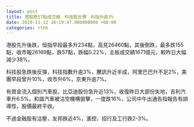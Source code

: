 ```yaml
---
layout: post
title: 港股跌57點成交縮　科技股反彈　科指升逾3%
date: 2020-11-12 16:19:47.000000000 +08:00
categories: rthk
---
```


港股先升後跌，恒指早段最多升234點，高見26460點，其後倒跌，最多跌155點，收市報26169點，跌57點，跌幅0.22%，主板成交額1671億元，較昨日大幅減少38%。

科技股急跌後反彈，科技指數升逾3%，騰訊升近半成，阿里巴巴升不足2%，美團早段曾升10%，收市升6%，京東升逾7%。

有資金流入個別汽車股，比亞迪股份急升近13%，收復昨日大部份失地，吉利汽車升6.5%。和諧汽車被沽空機構狙擊，一度跌16%，公司中午出通告指報告有誤導性，股價最終平收。

不過金融股有沽壓，友邦跌近4%，滙控、招行及工行跌2-3%。
